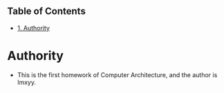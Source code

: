 <div id="table-of-contents">
<h2>Table of Contents</h2>
<div id="text-table-of-contents">
<ul>
<li><a href="#orgheadline1">1. Authority</a></li>
</ul>
</div>
</div>


# Authority<a id="orgheadline1"></a>

-   This is the first homework of Computer Architecture, and the author is lmxyy.